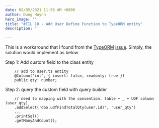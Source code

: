 ```yaml
---
date: 02/05/2021 11:56 AM +0800
author: Dung Huynh
hero_image: ''
title: "#TIL 10 - Add User Define Function to TypeORM entity"
description: ''

---
```

This is a workaround that I found from the [TypeORM](https://typeorm.io/#/) [issue](https://github.com/typeorm/typeorm/issues/1822#issuecomment-573492291). Simply, the solution would implement as below

Step 1: Add custom field to the class entity

        // add to User.ts entity
        @Column('int', { insert: false, readonly: true })
        public qty: number;

Step 2: query the custom field with query builder

        // need to mapping with the convention: table + _ + UDF column (user_qty)
        .addSelect('dbo.udfFindTotalQty(user.id)', 'user_qty')
        ...
        .printSql()
        .getManyAndCount();